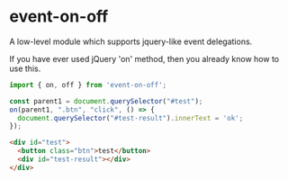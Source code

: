# event-on-off
A low-level module which supports jquery-like event delegations.

If you have ever used jQuery 'on' method, then you already know how to use this.

```js
import { on, off } from 'event-on-off';

const parent1 = document.querySelector("#test");
on(parent1, ".btn", "click", () => {
  document.querySelector("#test-result").innerText = 'ok';
});
```

```html
<div id="test">
  <button class="btn">test</button>
  <div id="test-result"></div>
</div>
```

